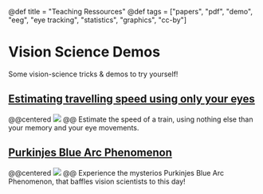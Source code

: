 @def title = "Teaching Ressources"
@def tags = ["papers", "pdf", "demo", "eeg", "eye tracking", "statistics", "graphics", "cc-by"]

# Vision Science Demos
Some vision-science tricks & demos to try yourself!

## [Estimating travelling speed using only your eyes](https://benediktehinger.de/blog/science/estimating-speed-using-only-your-eyes/)
@@centered 
[![](https://c.tenor.com/FGDv7VxCBs8AAAAC/voyager.gif)](https://benediktehinger.de/blog/science/estimating-speed-using-only-your-eyes/) 
@@
Estimate the speed of a train, using nothing else than your memory and your eye movements.
##

## [Purkinjes Blue Arc Phenomenon](https://benediktehinger.de/blog/science/vision-demo-purkinjes-blue-arc-phenomenon/)
@@centered 
[![](https://benediktehinger.de/upload/purkinje.gif
)](https://benediktehinger.de/blog/science/vision-demo-purkinjes-blue-arc-phenomenon/) 
@@
Experience the mysterios Purkinjes Blue Arc Phenomenon, that baffles vision scientists to this day!

